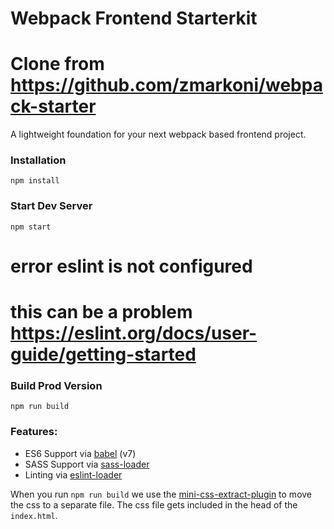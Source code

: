 # Webpack Frontend Starterkit
# Clone from https://github.com/zmarkoni/webpack-starter
A lightweight foundation for your next webpack based frontend project.


### Installation

```
npm install
```

### Start Dev Server

```
npm start
```
# error eslint is not configured
# this can be a problem https://eslint.org/docs/user-guide/getting-started
### Build Prod Version

```
npm run build
```

### Features:

* ES6 Support via [babel](https://babeljs.io/) (v7)
* SASS Support via [sass-loader](https://github.com/jtangelder/sass-loader)
* Linting via [eslint-loader](https://github.com/MoOx/eslint-loader)

When you run `npm run build` we use the [mini-css-extract-plugin](https://github.com/webpack-contrib/mini-css-extract-plugin) to move the css to a separate file. The css file gets included in the head of the `index.html`.
